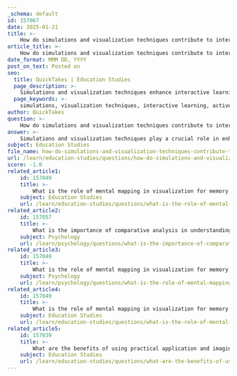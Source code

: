 ```yaml
---
_schema: default
id: 157067
date: 2025-01-21
title: >-
    How do simulations and visualization techniques contribute to interactive learning?
article_title: >-
    How do simulations and visualization techniques contribute to interactive learning?
date_format: MMM DD, YYYY
post_on_text: Posted on
seo:
  title: QuickTakes | Education Studies
  page_description: >-
    Simulations and visualization techniques enhance interactive learning by promoting active engagement, facilitating experiential learning, improving communication, and supporting diverse learning outcomes. They create a more dynamic and effective educational environment.
  page_keywords: >-
    simulations, visualization techniques, interactive learning, active engagement, experiential learning, game-based learning, effective communication, debriefing, diverse learning outcomes, education
author: QuickTakes
question: >-
    How do simulations and visualization techniques contribute to interactive learning?
answer: >-
    Simulations and visualization techniques play a crucial role in enhancing interactive learning by fostering engagement, understanding, and retention of knowledge. Here’s how they contribute to the learning process:\n\n### 1. Active Engagement\nSimulations require students to actively participate in their learning process. By interacting with virtual environments or scenarios, learners can construct their own understanding of complex concepts. This active engagement is essential for motivation and deeper learning, as students are more likely to retain information when they are involved in the learning process (as noted in the gathered information).\n\n### 2. Experiential Learning\nSimulations transform abstract concepts into tangible experiences. This experiential learning approach allows students to apply theoretical knowledge in practical situations, which cements their understanding and enhances retention. For instance, medical education has long utilized simulations to provide hands-on experience, and this practice is now being adapted across various fields, particularly in STEM education (D'Angelo et al., 2014; Wu & Anderson, 2015).\n\n### 3. Visualization Techniques\nVisualization techniques, such as sketchnoting and mental imagery, help organize thoughts and make complex information more accessible. By visually representing ideas, students can enhance their understanding and recall. The use of color in visual aids can also improve memory performance by making certain features more salient, aiding in pattern recognition and cognitive processing.\n\n### 4. Game-Based Learning\nIncorporating game elements into simulations can make learning more engaging and enjoyable. Game-based simulations promote critical thinking and problem-solving skills by presenting challenges that require students to apply their knowledge in a fun and interactive way. This approach not only enhances motivation but also encourages collaboration among peers.\n\n### 5. Effective Communication\nVisual aids and simulations enhance communication by simplifying complex ideas. They make information clearer and more engaging, which helps students grasp essential points more effectively. This clarity is particularly beneficial in educational settings where diverse learning styles are present.\n\n### 6. Debriefing and Reflection\nAfter engaging in simulations, debriefing sessions allow students to reflect on their experiences. This reflective practice is vital for solidifying learning, as it encourages students to process what they have learned and discuss the implications of their decisions during the simulation (Rudolph et al., 2007).\n\n### 7. Support for Diverse Learning Outcomes\nSimulations can foster a wide range of learning outcomes, from acquiring domain-specific knowledge to developing self-regulatory skills and self-efficacy. This versatility makes simulations a valuable tool in various educational contexts, supporting both cognitive and affective learning goals (Baker et al., 2017; Chernikova et al., 2020).\n\n### Conclusion\nIn summary, simulations and visualization techniques significantly enhance interactive learning by promoting active engagement, facilitating experiential learning, improving communication, and supporting diverse learning outcomes. By leveraging these tools, educators can create a more dynamic and effective learning environment that caters to the needs of all students.
subject: Education Studies
file_name: how-do-simulations-and-visualization-techniques-contribute-to-interactive-learning.md
url: /learn/education-studies/questions/how-do-simulations-and-visualization-techniques-contribute-to-interactive-learning
score: -1.0
related_article1:
    id: 157049
    title: >-
        What is the role of mental mapping in visualization for memory retention?
    subject: Education Studies
    url: /learn/education-studies/questions/what-is-the-role-of-mental-mapping-in-visualization-for-memory-retention
related_article2:
    id: 157057
    title: >-
        What is the importance of comparative analysis in understanding cognitive evolution?
    subject: Psychology
    url: /learn/psychology/questions/what-is-the-importance-of-comparative-analysis-in-understanding-cognitive-evolution
related_article3:
    id: 157049
    title: >-
        What is the role of mental mapping in visualization for memory retention?
    subject: Psychology
    url: /learn/psychology/questions/what-is-the-role-of-mental-mapping-in-visualization-for-memory-retention
related_article4:
    id: 157049
    title: >-
        What is the role of mental mapping in visualization for memory retention?
    subject: Education Studies
    url: /learn/education-studies/questions/what-is-the-role-of-mental-mapping-in-visualization-for-memory-retention
related_article5:
    id: 157039
    title: >-
        What are the benefits of using practical application and imaginary scenarios in problem-solving skills?
    subject: Education Studies
    url: /learn/education-studies/questions/what-are-the-benefits-of-using-practical-application-and-imaginary-scenarios-in-problemsolving-skills
---
```


&nbsp;